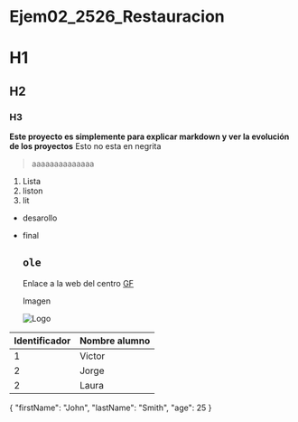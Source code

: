 # Ejem02_2526_Restauracion
# H1
## H2
### H3
**Este proyecto es simplemente para explicar markdown y ver la evolución de los proyectos** Esto no esta en negrita
> aaaaaaaaaaaaaa
1. Lista
2. liston
3. lit


- desarollo
- final

   `ole`
  ---

  Enlace a la web del centro [GF](https://www.gregoriofer.com)
  
  Imagen

   ![Logo](https://gregoriofer.com/logo.jpg)

| Identificador | Nombre alumno |
| ------------- | ------------- |
| 1 | Victor |
| 2 | Jorge |
| 2 | Laura |



{
  "firstName": "John",
  "lastName": "Smith",
  "age": 25
}
```

